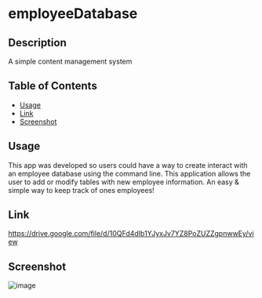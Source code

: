 # employeeDatabase

## Description
A simple content management system

## Table of Contents
  
  - [Usage](#usage)
  - [Link](#link)
  - [Screenshot](#screenshot)

## Usage
This app was developed so users could have a way to create interact with an employee database using the command line. This application allows the user to add or modify tables with new employee information. An easy & simple way to keep track of ones employees!

## Link
https://drive.google.com/file/d/10QFd4dIb1YJyxJv7YZ8PoZUZZgpnwwEy/view

## Screenshot
![image](https://github.com/wygrajr/employeeDatabase/assets/122579820/0cd0b1c0-74f5-4d40-b0c6-a8e31da3961c)
